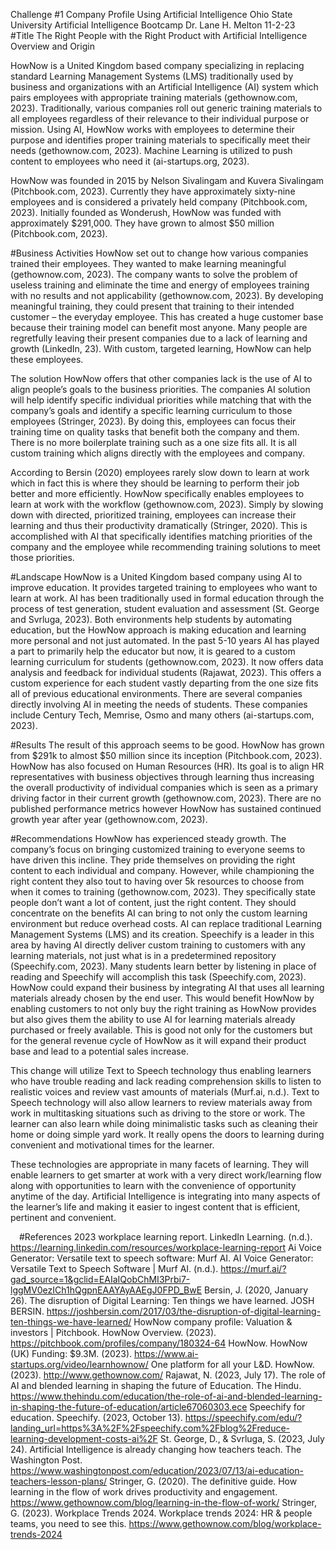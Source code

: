 





Challenge #1
Company Profile Using Artificial Intelligence
Ohio State University
Artificial Intelligence Bootcamp
Dr. Lane H. Melton
11-2-23
 #Title
The Right People with the Right Product with Artificial Intelligence
Overview and Origin

HowNow is a United Kingdom based company specializing in replacing standard Learning Management Systems (LMS) traditionally used by business and organizations with an Artificial Intelligence (AI) system which pairs employees with appropriate training materials (gethownow.com, 2023).  Traditionally, various companies roll out generic training materials to all employees regardless of their relevance to their individual purpose or mission.  Using AI, HowNow works with employees to determine their purpose and identifies proper training materials to specifically meet their needs (gethownow.com, 2023).  Machine Learning is utilized to push content to employees who need it (ai-startups.org, 2023).

HowNow was founded in 2015 by Nelson Sivalingam and Kuvera Sivalingam (Pitchbook.com, 2023).  Currently they have approximately sixty-nine employees and is considered a privately held company (Pitchbook.com, 2023).  Initially founded as Wonderush, HowNow was funded with approximately $291,000.  They have grown to almost $50 million (Pitchbook.com, 2023). 

#Business Activities
HowNow set out to change how various companies trained their employees.  They wanted to make learning meaningful (gethownow.com, 2023).  The company wants to solve the problem of useless training and eliminate the time and energy of employees training with no results and not applicability (gethownow.com, 2023).  By developing meaningful training, they could present that training to their intended customer – the everyday employee.  This has created a huge customer base because their training model can benefit most anyone.  Many people are regretfully leaving their present companies due to a lack of learning and growth (LinkedIn, 23).  With custom, targeted learning, HowNow can help these employees.

The solution HowNow offers that other companies lack is the use of AI to align people’s goals to the business priorities.  The companies AI solution will help identify specific individual priorities while matching that with the company’s goals and identify a specific learning curriculum to those employees (Stringer, 2023).  By doing this, employees can focus their training time on quality tasks that benefit both the company and them.  There is no more boilerplate training such as a one size fits all.  It is all custom training which aligns directly with the employees and company.

According to Bersin (2020) employees rarely slow down to learn at work which in fact this is where they should be learning to perform their job better and more efficiently.  HowNow specifically enables employees to learn at work with the workflow (gethownow.com, 2023).  Simply by slowing down with directed, prioritized training, employees can increase their learning and thus their productivity dramatically (Stringer, 2020).  This is accomplished with AI that specifically identifies matching priorities of the company and the employee while recommending training solutions to meet those priorities.

#Landscape
HowNow is a United Kingdom based company using AI to improve education.  It provides targeted training to employees who want to learn at work.  AI has been traditionally used in formal education through the process of test generation, student evaluation and assessment (St. George and Svrluga, 2023).  Both environments help students by automating education, but the HowNow approach is making education and learning more personal and not just automated.  In the past 5-10 years AI has played a part to primarily help the educator but now, it is geared to a custom learning curriculum for students (gethownow.com, 2023).  It now offers data analysis and feedback for individual students (Rajawat, 2023).  This offers a custom experience for each student vastly departing from the one size fits all of previous educational environments.  There are several companies directly involving AI in meeting the needs of students.  These companies include Century Tech, Memrise, Osmo and many others (ai-startups.com, 2023).

#Results
The result of this approach seems to be good.  HowNow has grown from $291k to almost $50 million since its inception (Pitchbook.com, 2023).  HowNow has also focused on Human Resources (HR).  Its goal is to align HR representatives with business objectives through learning thus increasing the overall productivity of individual companies which is seen as a primary driving factor in their current growth (gethownow.com, 2023).  There are no published performance metrics however HowNow has sustained continued growth year after year (gethownow.com, 2023).

#Recommendations
HowNow has experienced steady growth.  The company’s focus on bringing customized training to everyone seems to have driven this incline.  They pride themselves on providing the right content to each individual and company.  However, while championing the right content they also tout to having over 5k resources to choose from when it comes to training (gethownow.com, 2023).  They specifically state people don’t want a lot of content, just the right content.  They should concentrate on the benefits AI can bring to not only the custom learning environment but reduce overhead costs.  AI can replace traditional Learning Management Systems (LMS) and its creation.  Speechify is a leader in this area by having AI directly deliver custom training to customers with any learning materials, not just what is in a predetermined repository (Speechify.com, 2023). Many students learn better by listening in place of reading and Speechify will accomplish this task (Speechify.com, 2023).  HowNow could expand their business by integrating AI that uses all learning materials already chosen by the end user.  This would benefit HowNow by enabling customers to not only buy the right training as HowNow provides but also gives them the ability to use AI for learning materials already purchased or freely available.  This is good not only for the customers but for the general revenue cycle of HowNow as it will expand their product base and lead to a potential sales increase.  

This change will utilize Text to Speech technology thus enabling learners who have trouble reading and lack reading comprehension skills to listen to realistic voices and review vast amounts of materials (Murf.ai, n.d.).  Text to Speech technology will also allow learners to review materials away from work in multitasking situations such as driving to the store or work.  The learner can also learn while doing minimalistic tasks such as cleaning their home or doing simple yard work.  It really opens the doors to learning during convenient and motivational times for the learner.  

These technologies are appropriate in many facets of learning.  They will enable learners to get smarter at work with a very direct work/learning flow along with opportunities to learn with the convenience of opportunity anytime of the day.  Artificial Intelligence is integrating into many aspects of the learner’s life and making it easier to ingest content that is efficient, pertinent and convenient.  

 #References
2023 workplace learning report. LinkedIn Learning. (n.d.). https://learning.linkedin.com/resources/workplace-learning-report 
Ai Voice Generator: Versatile text to speech software: Murf AI. AI Voice Generator: Versatile Text to Speech Software | Murf AI. (n.d.). https://murf.ai/?gad_source=1&gclid=EAIaIQobChMI3Prbi7-lggMV0ezICh1hQgpnEAAYAyAAEgJ0FPD_BwE 
Bersin, J. (2020, January 26). The disruption of Digital Learning: Ten things we have learned. JOSH BERSIN. https://joshbersin.com/2017/03/the-disruption-of-digital-learning-ten-things-we-have-learned/ 
HowNow company profile: Valuation & investors | Pitchbook. HowNow Overview. (2023). https://pitchbook.com/profiles/company/180324-64 
HowNow. HowNow (UK) Funding: $9.3M. (2023). https://www.ai-startups.org/video/learnhownow/ 
One platform for all your L&D. HowNow. (2023). http://www.gethownow.com/ 
Rajawat, N. (2023, July 17). The role of AI and blended learning in shaping the future of Education. The Hindu. https://www.thehindu.com/education/the-role-of-ai-and-blended-learning-in-shaping-the-future-of-education/article67060303.ece 
Speechify for education. Speechify. (2023, October 13). https://speechify.com/edu/?landing_url=https%3A%2F%2Fspeechify.com%2Fblog%2Freduce-learning-development-costs-ai%2F 
St. George, D., & Svrluga, S. (2023, July 24). Artificial Intelligence is already changing how teachers teach. The Washington Post. https://www.washingtonpost.com/education/2023/07/13/ai-education-teachers-lesson-plans/ 
Stringer, G. (2020). The definitive guide. How learning in the flow of work drives productivity and engagement. https://www.gethownow.com/blog/learning-in-the-flow-of-work/ 
Stringer, G. (2023). Workplace Trends 2024. Workplace trends 2024: HR & people teams, you need to see this. https://www.gethownow.com/blog/workplace-trends-2024 

